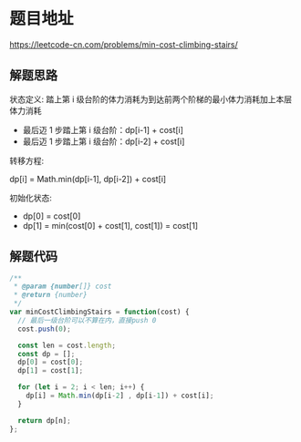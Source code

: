 # 题目地址

https://leetcode-cn.com/problems/min-cost-climbing-stairs/

## 解题思路

状态定义: 踏上第 i 级台阶的体力消耗为到达前两个阶梯的最小体力消耗加上本层体力消耗

- 最后迈 1 步踏上第 i 级台阶：dp[i-1] + cost[i]
- 最后迈 1 步踏上第 i 级台阶：dp[i-2] + cost[i]

转移方程:

dp[i] = Math.min(dp[i-1], dp[i-2]) + cost[i]

初始化状态:

- dp[0] = cost[0]
- dp[1] = min(cost[0] + cost[1], cost[1]) = cost[1]

## 解题代码

```js
/**
 * @param {number[]} cost
 * @return {number}
 */
var minCostClimbingStairs = function(cost) {
  // 最后一级台阶可以不算在内，直接push 0
  cost.push(0);

  const len = cost.length;
  const dp = [];
  dp[0] = cost[0];
  dp[1] = cost[1];

  for (let i = 2; i < len; i++) {
    dp[i] = Math.min(dp[i-2] , dp[i-1]) + cost[i];
  }

  return dp[n];
};
```
